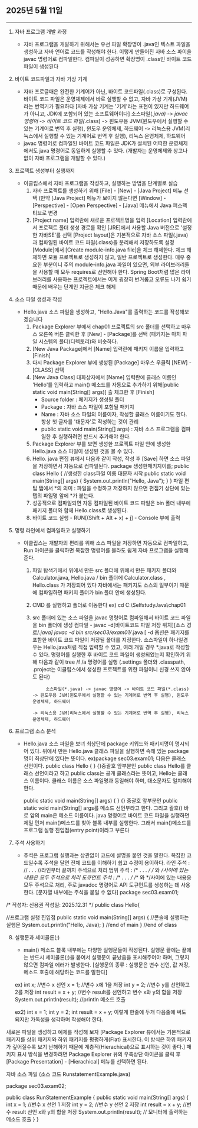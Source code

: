## 2025년 5월 11일 

---

1. 자바 프로그램 개발 과정
     - 자바 프로그램을 개발하기 위해서는 우선 파일 확장명이 .java인 텍스트 파일을 생성하고 자바 언어로 코드를 작성해야 한다.
       이렇게 만들어진 자바 소스 파이을 javac 명령어로 컴파일한다. 컴파일이 성공하면 확장명이 .class인 바이트 코드 파일이 생성된다 

2. 바이트 코드파일과 자바 가상 기계
     - 자바 프로글매은 완전한 기계어가 아닌, 바이트 코드파일(.class)로 구성된다. 바이트 코드 파일은 운영체제에서 바로 실행할 수 없고, 자바 가상 기계(JVM)라는 번역기가 필요하다
       [자바 가상 기계는 '기계'라는 표현이 있지만 하드웨어가 아니고, JDK에 포함되어 있는 소프트웨어이다]
         소스파일(*.java) -> javac 명령어 -> 바이트 코드 파일(*.class) -> 윈도우용 JVM(윈도우에서 실행할 수 있는 기계어로 번역 후 실행), 윈도우 운영체제, 하드웨어
                                                                     -> 리눅스용 JVM(리눅스에서 실행할 수 있는 기계어로 번역 후 실행), 리눅스 운영체제, 하드웨어
     - javac 명령어로 컴파일된 바이트 코드 파일은 JDK가 설치된 어떠한 운영체제에서도 java 명령어로 동일하게 실행할 수 있다. (개발자는 운영체제와 상고나없이 자바 프로그램을 개발할 수 있다.) 
            
3. 프로젝트 생성부터 실행까지
     - 이클립스에서 자바 프로그램을 작성하고, 실행하는 방법을 단계별로 실습
         1) 자바 프로젝트를 생성하기 위해 [File] - [New] - [Java Project] 메뉴 선택
              (만약 [Java Project] 메뉴가 보이지 않는다면 [Window] - [Perspective] - [Open Perspective] - [Java] 메뉴에서 Java 퍼스펙티브로 변경
         2) [Project name] 입력란에 새로운 프로젝트명을 입력
            [Location] 입력란에서 프로젝트 폴더 생성 경로를 확인
            [JRE]에서 사용할 Java 버전으로 '설정한 자바SE'를 선택
            [Project layout]은 기본적으로 자바 소스 파일(.java)과 컴파일된 바이트 코드 파일(.class)을 분리해서 저장하도록 설정
            [Module]에서 [Create module-info.java file]을 체크 해제한다.
               체크 해제하면 모듈 프로젝트로 생성하지 않고, 일반 프로젝트로 생성한다. 매우 중요한 부분이니 주의
               module-info.java 파일이 있으면, 외부 라이브러리들을 사용할 때 모두 requires로 선언해야 한다.
               Spring Boot처럼 많은 라이브러리를 사용하는 프로젝트에서는 이게 굉장히 번거롭고 오류도 나기 쉽기 때문에 배우는 단계인 지금은 체크 해제

4. 소스 파일 생성과 작성
     - Hello.java 소스 파일을 생성하고, "Hello.Java"를 출력하는 코드를 작성해보겠습니다
         1) Package Explorer 뷰에서 chap01 프로젝트의 src 폴더를 선택하고 마우스 오른쪽 버튼 클릭한 후 [New] - [Package]를 선택
              (패키지는 마치 파일 시스템의 폴더(디렉토리)와 비슷하다. 
         2) [New Java Package]에서 [Name] 입력란에 패키지 이름을 입력하고 [Finish]
         3) 다시 Package Explorer 뷰에 생성된 [Package] 마우스 우클릭 [NEW] - [CLASS] 선택
         4) [New Java Class] 대화상자에서 [Name] 입력란에 클래스 이름인 'Hello'를 입력하고 main() 메소드를 자동으로 추가하기 위해[public static void main(String[] args)] 츨 체크한 후 [Finish]
              - Source folder : 페키지가 생성될 폴더
              - Package : 자바 소스 파일이 포함될 패키지
              - Name : 자바 소스 파일의 이름이자, 작성할 클래스 이름이기도 한다. 항상 첫 글자를 '대문자'로 작성하는 것이 관례
              - public static void main(String[] args) : 자바 소스 프로그램을 컴파일한 후 실행하려면 반드시 추가해야 한다.
         5) Package Explorer 뷰를 보면 생성한 프로젝트 파일 안에 생성한 Hello.java 소스 파일이 생성된 것을 볼 수 있다.
         6) Hello. java 편집 뷰에서 다음과 같이 작성, 작성 후 [Save] 하면 소스 파일을 저장하면서 자동으로 컴파일된다.
              package 생성한패키지이름;
              public class Hello { //생성한 class파일 이름 대문자 시작
                public static void main(String[] args) {
                  System.out.println("Hello, Java");
                }
              }
            파일 편팁 탭에서 *의 의미 : 파일을 수정하고 저장하지 않으면 편집기 상단에 있는 탭의 파일명 앞에 *가 붙는다.
         7) 성공적으로 컴파일되면 자동 컴파일된 바이트 코드 파일은 bin 폴더 내부에 패키지 폴더와 함께 Hello.class로 생성된다.
         8) 바이트 코드 실행 - RUN[(Shift + Alt + x) + j] - Console 뷰에 출력

5. 명령 라인에서 컴파일하고 실행하기
     - 이클립스는 개발자의 편리를 위해 소스 파일을 저장하면 자동으로 컴파일하고, Run 아이콘을 클릭하면 복잡한 명령어를 몰라도 쉽게 자바 프로그램을 실행해준다.
         1) 파일 탐색기에서 위에서 만든 src 폴더에 위에서 만든 패키지 폴더와 Calculator.java, Hello.java / bin 폴더에 Calculator.class , Hello.class 가 저장되어 있다
            자바에서는 패키지도 소스의 일부이기 때문에 컴파일하면 패키지 폴더가 bin 폴더 안에 생성된다.
         2) CMD 를 실행하고 폴더로 이동한다
              ex) cd C:\SelfstudyJava\chap01
         3) src 폴더에 있는 소스 파일을 javac 명령어로 컴파일해서 바이트 코드 파일을 bin 폴더에 생성
              컴파일 - javac -d[바이트코드 파일 저장 위치][소스 경로/*.java]
                      javac -d bin src/sec03/exam01/*.java
                      [ -d 옵션은 패키지를 포함한 바이트 코드 파일이 저장될 폴더를 지정한다. 소스파일이 하나일경우는 Hello.java처럼 직접 입력할 수 있고, 여러 개일 경우 *.java로 작성할 수 있다.
            명령어를 실행한 후 바이트 코드 파일이 생성되었는지 확인하기 위해 다음과 같이 tree /f /a 명령어를 실행 (.settings 폴더와 .classpath, .project는 이클립스에서 생성한 프로젝트를 위한 파일이니 신경 쓰지 않아도 된다)

                     소스파일(*.java) -> javac 명령어 -> 바이트 코드 파일(*.class) -> 윈도우용 JVM(윈도우에서 실행할 수 있는 기계어로 번역 후 실행), 윈도우 운영체제, 하드웨어
                                                                                 -> 리눅스용 JVM(리눅스에서 실행할 수 있는 기계어로 번역 후 실행), 리눅스 운영체제, 하드웨어

6. 프로그램 소스 분석
     - Hello.java 소스 파일을 보녀 최상단에 package 키워드와 패키지명이 명시되어 있다. 위에서 만든 Hello.java 클래스 파일을 실행하면 속해 있는 package명이 최상단에 있다는 뜻이다.
        ex)package sec03.exam01;
       다음은 클래스 선언이다.
       public class Hello {
       }
       {}중괄호 앞부분인 public class Hello를 클래스 선언이라고 하고 public class는 공개 클래스라는 뜻이고, Hello는 클래스 이름이다. 클래스 이름은 소스 파일명과 동일해야 하며, 대소문자도 일치해야한다.

       public static void main(String[] args) {
       }
       {} 중괄호 앞부분인 public static void main(String[] args를 메소드 선언부라고 한다. 그리고 괄호() 바로 앞의 main은 메소드 이름이다.
       java 명령어로 바이트 코드 파일을 실행하면 제일 먼저 main()메소드를 찾아 블록 내부를 실행한다. 그래서 main()메소드를 프로그램 실행 진입점(entry point)이라고 부른다

7. 주석 사용하기
    - 주석은 프로그램 실행과는 상관없이 코드에 설명을 붙인 것을 말한다. 복잡한 코드일수록 주석을 달면 전체 코드를 이해하기 쉽고 수정이 용이하다.
       라인 주석 : // . . .           //라인부터 끝까지 주석으로 처리
       범위 주석 : /* . . . */        /* 와 */사이에 있는 내용은 모두 주석으로 처리
       도큐먼트 주석 : /** . . . */   /** 와 */사이에 있는 내용응 모두 주석으로 처리, 주로 javadoc 명령어로 API 도큐먼트를 생성하는 데 사용한다.
         [문자열 내부에는 주석을 붙일 수 없다]
package sec03.exam01;

/* 
작성자: 신용권
작성일: 2025.12.31
*/
public class Hello{

  //프로그램 실행 진입점
  public static void main(String[] args) {
    //콘솔에 실행하는 실행문
    System.out.println("Hello, Java);
    } //end of main
  } //end of class

8. 실행문과 세미콜론(;)
     - main() 메소드 블록 내부에는 다양한 실행문들이 작성된다. 실행문 끝에는 끝에는 반드시 세미콜론(;)을 붙여서 실행문이 끝났음을 표시해주어야 하며, 그렇지 않으면 컴파일 에러가 발생한다.
       [실행문의 종류 : 실행문은 변수 선언, 값 저장, 메소드 호출에 해당하는 코드를 말한다]

   ex)
   int x;                         //변수 x 선언
   x = 1;                         //변수 x에 1을 저장
   int y = 2;                     //변수 y를 선언하고 2를 저장
   int result = x + y;            //변수 result를 선언하고 변수 x와 y의 합을 저장
   System.out.println(result);    //println 메소드 호출

   ex2)
   int x = 1; int y = 2;
   int result =
   x + y;
    이렇게 한줄에 두개 다음줄에 써도 되지만 가독성을 생각하며 작성해야 한다.

새로운 파일을 생성하고 예제를 작성해 보자 
 [Package Explorer 뷰에서는 기본적으로 패키지를 상위 패키지와 하위 패키지를 평평하게(Flat) 표시한다. 이 방식은 하위 패키지가 깊어질수록 보기 난해하기 때문에 계층적(Hierachical)으로 표시하는 것이 좋다.]
  패키지 표시 방식을 변경하려면 Package Explorer 뷰의 우측상단 아이콘을 클릭 후 [Package Presentation] - [Hierachical] 메뉴를 선택하면 된다.

자바 소스 파일 (소스 코드 RunstatementExample.java)

package sec03.exam02;

public class RunStatementExample {
  public static void main(String[] args) {
    int x = 1; //변수 x 선언 1 저장
    int y = 2; //변수 y 선언 2 저장
    int result = x + y; //변수 result 선언 x와 y의 합을 저장
    System.out.println(result); // 모니터에 출력하는 메소드 호출
  }
 }
